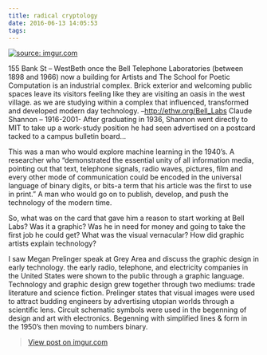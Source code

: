 ```yaml
---
title: radical cryptology
date: 2016-06-13 14:05:53
tags:
---
```

<a href="http://imgur.com/LokTK2x"><img src="http://i.imgur.com/LokTK2x.jpg" title="source: imgur.com" /></a>

 155 Bank St – WestBeth once the Bell Telephone Laboratories (between 1898 and 1966) now a building for Artists and The School for Poetic Computation is an industrial complex. Brick exterior and welcoming public spaces leave its visitors feeling like they are visiting an oasis in the west village.  as we are studying within a complex that influenced, transformed and developed modern day technology. –http://ethw.org/Bell_Labs
Claude Shannon – 1916-2001- After graduating in 1936, Shannon went directly to MIT to take up a work-study position he had seen advertised on a postcard tacked to a campus bulletin board…

This was a man who would explore machine learning in the 1940’s.  A researcher who “demonstrated the essential unity of all information media, pointing out that text, telephone signals, radio waves, pictures, film and every other mode of communication could be encoded in the universal language of binary digits, or bits-a term that his article was the first to use in print.” A man who would go on to publish, develop, and push the technology of the modern time.

So, what was on the card that gave him a reason to start working at Bell Labs? Was it a graphic? Was he in need for money and going to take the first job he could get? What was the visual vernacular? How did graphic artists explain technology?

I saw Megan Prelinger speak at Grey Area and discuss the graphic design in early technology.  the early radio, telephone, and electricity companies in the United States were shown to the public through a graphic language. Technology and graphic design grew together through two mediums: trade literature and science fiction.  Prelinger states that visual images were used to attract budding engineers by advertising utopian worlds through a scientific lens.  Circuit schematic symbols were used in the begenning of design and art with electronics.  Begenning with simplified lines & form in the 1950’s then moving to numbers binary.

<blockquote class="imgur-embed-pub" lang="en" data-id="a/rT7L5"><a href="//imgur.com/a/rT7L5">View post on imgur.com</a></blockquote><script async src="//s.imgur.com/min/embed.js" charset="utf-8"></script>





